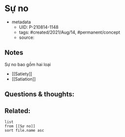 # Sự no

- metadata
	- UID: P-210814-1148
	- tags: #created/2021/Aug/14, #permanent/concept 
	- source: 

## Notes
Sự no bao gồm hai loại
- [[Satiety]]
- [[Satiation]]

## Questions & thoughts:


## Related:
```dataview
list
from [[Sự no]]
sort file.name asc
```